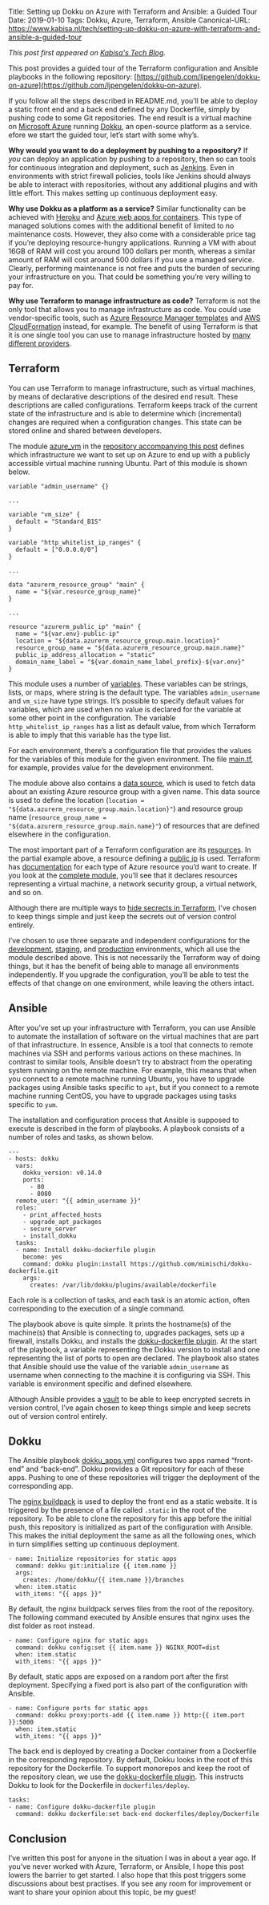 Title: Setting up Dokku on Azure with Terraform and Ansible: a Guided Tour
Date: 2019-01-10
Tags: Dokku, Azure, Terraform, Ansible
Canonical-URL: https://www.kabisa.nl/tech/setting-up-dokku-on-azure-with-terraform-and-ansible-a-guided-tour

*This post first appeared on [Kabisa's Tech Blog](https://www.kabisa.nl/tech/).*

This post provides a guided tour of the Terraform configuration and Ansible playbooks in the following repository: [https://github.com/ljpengelen/dokku-on-azure](https://github.com/ljpengelen/dokku-on-azure).

If you follow all the steps described in README.md, you’ll be able to deploy a static front end and a back end defined by any Dockerfile, simply by pushing code to some Git repositories.
The end result is a virtual machine on [Microsoft Azure](https://azure.microsoft.com/) running [Dokku](http://dokku.viewdocs.io/dokku/), an open-source platform as a service.
efore we start the guided tour, let’s start with some why’s.

**Why would you want to do a deployment by pushing to a repository?**
If *you* can deploy an application by pushing to a repository, then so can tools for continuous integration and deployment, such as [Jenkins](https://jenkins.io/).
Even in environments with strict firewall policies, tools like Jenkins should always be able to interact with repositories, without any additional plugins and with little effort.
This makes setting up continuous deployment easy.

**Why use Dokku as a platform as a service?**
Similar functionality can be achieved with [Heroku](https://www.heroku.com/) and [Azure web apps for containers](https://azure.microsoft.com/en-us/services/app-service/containers/).
This type of managed solutions comes with the additional benefit of limited to no maintenance costs.
However, they also come with a considerable price tag if you’re deploying resource-hungry applications.
Running a VM with about 16GB of RAM will cost you around 100 dollars per month, whereas a similar amount of RAM will cost around 500 dollars if you use a managed service.
Clearly, performing maintenance is not free and puts the burden of securing your infrastructure on you.
That could be something you’re very willing to pay for.

**Why use Terraform to manage infrastructure as code?**
Terraform is not the only tool that allows you to manage infrastructure as code.
You could use vendor-specific tools, such as [Azure Resource Manager templates](https://docs.microsoft.com/en-us/azure/templates/) and [AWS CloudFormation](https://aws.amazon.com/cloudformation/) instead, for example.
The benefit of using Terraform is that it is one single tool you can use to manage infrastructure hosted by [many different providers](https://www.terraform.io/docs/providers/index.html).

## Terraform

You can use Terraform to manage infrastructure, such as virtual machines, by means of declarative descriptions of the desired end result.
These descriptions are called configurations.
Terraform keeps track of the current state of the infrastructure and is able to determine which (incremental) changes are required when a configuration changes.
This state can be stored online and shared between developers.

The module [azure_vm](https://github.com/ljpengelen/dokku-on-azure/blob/master/terraform/modules/azure_vm/main.tf) in the [repository accompanying this post](https://github.com/ljpengelen/dokku-on-azure) defines which infrastructure we want to set up on Azure to end up with a publicly accessible virtual machine running Ubuntu.
Part of this module is shown below.

```
variable "admin_username" {}

...

variable "vm_size" {
  default = "Standard_B1S"
}

variable "http_whitelist_ip_ranges" {
  default = ["0.0.0.0/0"]
}

...

data "azurerm_resource_group" "main" {
  name = "${var.resource_group_name}"
}

...

resource "azurerm_public_ip" "main" {
  name = "${var.env}-public-ip"
  location = "${data.azurerm_resource_group.main.location}"
  resource_group_name = "${data.azurerm_resource_group.main.name}"
  public_ip_address_allocation = "static"
  domain_name_label = "${var.domain_name_label_prefix}-${var.env}"
}
```

This module uses a number of [variables](https://www.terraform.io/docs/configuration/variables.html).
These variables can be strings, lists, or maps, where string is the default type.
The variables `admin_username` and `vm_size` have type strings.
It’s possible to specify default values for variables, which are used when no value is declared for the variable at some other point in the configuration.
The variable `http_whitelist_ip_ranges` has a list as default value, from which Terraform is able to imply that this variable has the type list.

For each environment, there’s a configuration file that provides the values for the variables of this module for the given environment.
The file [main.tf](https://github.com/ljpengelen/dokku-on-azure/blob/master/terraform/dev/main.tf), for example, provides value for the development environment.

The module above also contains a [data source](https://www.terraform.io/docs/configuration/data-sources.html), which is used to fetch data about an existing Azure resource group with a given name.
This data source is used to define the location (`location = "${data.azurerm_resource_group.main.location}"`) and resource group name (`resource_group_name = "${data.azurerm_resource_group.main.name}"`) of resources that are defined elsewhere in the configuration.

The most important part of a Terraform configuration are its [resources](https://www.terraform.io/docs/configuration/resources.html).
In the partial example above, a resource defining a [public ip](https://www.terraform.io/docs/providers/azurerm/r/public_ip.html) is used.
Terraform has [documentation](https://www.terraform.io/docs/providers/azurerm/index.html) for each type of Azure resource you’d want to create.
If you look at the [complete module](https://github.com/ljpengelen/dokku-on-azure/blob/master/terraform/modules/azure_vm/main.tf), you’ll see that it declares resources representing a virtual machine, a network security group, a virtual network, and so on.

Although there are multiple ways to [hide secrects in Terraform](https://tosbourn.com/hiding-secrets-terraform/), I’ve chosen to keep things simple and just keep the secrets out of version control entirely.

I’ve chosen to use three separate and independent configurations for the [development](https://github.com/ljpengelen/dokku-on-azure/blob/master/terraform/dev/main.tf), [staging](https://github.com/ljpengelen/dokku-on-azure/blob/master/terraform/staging/main.tf), and [production](https://github.com/ljpengelen/dokku-on-azure/blob/master/terraform/production/main.tf) environments, which all use the module described above.
This is not necessarily the Terraform way of doing things, but it has the benefit of being able to manage all environments independently.
If you upgrade the configuration, you’ll be able to test the effects of that change on one environment, while leaving the others intact.

## Ansible

After you’ve set up your infrastructure with Terraform, you can use Ansible to automate the installation of software on the virtual machines that are part of that infrastructure.
In essence, Ansible is a tool that connects to remote machines via SSH and performs various actions on these machines.
In contrast to similar tools, Ansible doesn’t try to abstract from the operating system running on the remote machine.
For example, this means that when you connect to a remote machine running Ubuntu, you have to upgrade packages using Ansible tasks specific to `apt`, but if you connect to a remote machine running CentOS, you have to upgrade packages using tasks specific to `yum`.

The installation and configuration process that Ansible is supposed to execute is described in the form of playbooks.
A playbook consists of a number of roles and tasks, as shown below.

```
---
- hosts: dokku
  vars:
    dokku_version: v0.14.0
    ports:
      - 80
      - 8080
  remote_user: "{{ admin_username }}"
  roles:
    - print_affected_hosts
    - upgrade_apt_packages
    - secure_server
    - install_dokku
  tasks:
  - name: Install dokku-dockerfile plugin
    become: yes
    command: dokku plugin:install https://github.com/mimischi/dokku-dockerfile.git
    args:
      creates: /var/lib/dokku/plugins/available/dockerfile
```

Each role is a collection of tasks, and each task is an atomic action, often corresponding to the execution of a single command.

The playbook above is quite simple.
It prints the hostname(s) of the machine(s) that Ansible is connecting to, upgrades packages, sets up a firewall, installs Dokku, and installs the [dokku-dockerfile plugin](https://github.com/mimischi/dokku-dockerfile).
At the start of the playbook, a variable representing the Dokku version to install and one representing the list of ports to open are declared.
The playbook also states that Ansible should use the value of the variable `admin_username` as username when connecting to the machine it is configuring via SSH.
This variable is environment specific and defined elsewhere.

Although Ansible provides a [vault](https://docs.ansible.com/ansible/latest/user_guide/vault.html) to be able to keep encrypted secrets in version control, I’ve again chosen to keep things simple and keep secrets out of version control entirely.

## Dokku

The Ansible playbook [dokku_apps.yml](https://github.com/ljpengelen/dokku-on-azure/blob/master/ansible/dokku_apps.yml) configures two apps named “front-end” and “back-end”.
Dokku provides a Git repository for each of these apps.
Pushing to one of these repositories will trigger the deployment of the corresponding app.

The [nginx buildpack](https://github.com/dokku/buildpack-nginx) is used to deploy the front end as a static website.
It is triggered by the presence of a file called `.static` in the root of the repository.
To be able to clone the repository for this app before the initial push, this repository is initialized as part of the configuration with Ansible.
This makes the initial deployment the same as all the following ones, which in turn simplifies setting up continuous deployment.

```
- name: Initialize repositories for static apps
  command: dokku git:initialize {{ item.name }}
  args:
    creates: /home/dokku/{{ item.name }}/branches
  when: item.static
  with_items: "{{ apps }}"
```

By default, the nginx buildpack serves files from the root of the repository.
The following command executed by Ansible ensures that nginx uses the dist folder as root instead.

```
- name: Configure nginx for static apps
  command: dokku config:set {{ item.name }} NGINX_ROOT=dist
  when: item.static
  with_items: "{{ apps }}"
```

By default, static apps are exposed on a random port after the first deployment. Specifying a fixed port is also part of the configuration with Ansible.

```
- name: Configure ports for static apps
  command: dokku proxy:ports-add {{ item.name }} http:{{ item.port }}:5000
  when: item.static
  with_items: "{{ apps }}"
```

The back end is deployed by creating a Docker container from a Dockerfile in the corresponding repository.
By default, Dokku looks in the root of this repository for the Dockerfile.
To support monorepos and keep the root of the repository clean, we use the [dokku-dockerfile plugin](https://github.com/mimischi/dokku-dockerfile).
This instructs Dokku to look for the Dockerfile in `dockerfiles/deploy`.

```
tasks:
- name: Configure dokku-dockerfile plugin
  command: dokku dockerfile:set back-end dockerfiles/deploy/Dockerfile
```

## Conclusion

I’ve written this post for anyone in the situation I was in about a year ago.
If you’ve never worked with Azure, Terraform, or Ansible, I hope this post lowers the barrier to get started.
I also hope that this post triggers some discussions about best practises.
If you see any room for improvement or want to share your opinion about this topic, be my guest!

